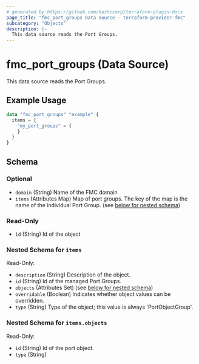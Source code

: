 ```yaml
---
# generated by https://github.com/hashicorp/terraform-plugin-docs
page_title: "fmc_port_groups Data Source - terraform-provider-fmc"
subcategory: "Objects"
description: |-
  This data source reads the Port Groups.
---
```


# fmc_port_groups (Data Source)

This data source reads the Port Groups.

## Example Usage

```terraform
data "fmc_port_groups" "example" {
  items = {
    "my_port_groups" = {
    }
  }
}
```

<!-- schema generated by tfplugindocs -->
## Schema

### Optional

- `domain` (String) Name of the FMC domain
- `items` (Attributes Map) Map of port groups. The key of the map is the name of the individual Port Group. (see [below for nested schema](#nestedatt--items))

### Read-Only

- `id` (String) Id of the object

<a id="nestedatt--items"></a>
### Nested Schema for `items`

Read-Only:

- `description` (String) Description of the object.
- `id` (String) Id of the managed Port Groups.
- `objects` (Attributes Set) (see [below for nested schema](#nestedatt--items--objects))
- `overridable` (Boolean) Indicates whether object values can be overridden.
- `type` (String) Type of the object; this value is always 'PortObjectGroup'.

<a id="nestedatt--items--objects"></a>
### Nested Schema for `items.objects`

Read-Only:

- `id` (String) Id of the port object.
- `type` (String)
